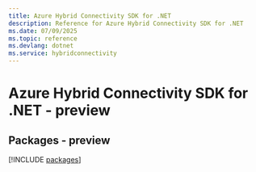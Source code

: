 ```yaml
---
title: Azure Hybrid Connectivity SDK for .NET
description: Reference for Azure Hybrid Connectivity SDK for .NET
ms.date: 07/09/2025
ms.topic: reference
ms.devlang: dotnet
ms.service: hybridconnectivity
---
```

# Azure Hybrid Connectivity SDK for .NET - preview
## Packages - preview
[!INCLUDE [packages](hybrid-connectivity-index.md)]
